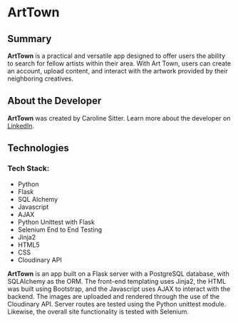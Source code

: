 # ArtTown

## Summary

**ArtTown** is a practical and versatile app designed to offer users the ability to search for fellow artists within their area. With Art Town, users can create an account, upload content, and interact with the artwork provided by their neighboring creatives.

## About the Developer
**ArtTown** was created by Caroline Sitter. Learn more about the developer on [LinkedIn](https://www.linkedin.com/in/caroline-sitter-385a11219/).

## Technologies
### Tech Stack:
* Python
* Flask
* SQL Alchemy
* Javascript
* AJAX
* Python Unittest with Flask
* Selenium End to End Testing
* Jinja2
* HTML5
* CSS
* Cloudinary API

**ArtTown** is an app built on a Flask server with a PostgreSQL database, with SQLAlchemy as the ORM. The front-end templating uses Jinja2, the HTML was built using Bootstrap, and the Javascript uses AJAX to interact with the backend. The images are uploaded and rendered through the use of the Cloudinary API. Server routes are tested using the Python unittest module. Likewise, the overall site functionality is tested with Selenium.

